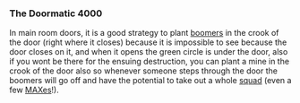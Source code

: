 ### The Doormatic 4000

In main room doors, it is a good strategy to plant [boomers](Boomer.md) in the
crook of the door (right where it closes) because it is impossible to see
because the door closes on it, and when it opens the green circle is under the
door, also if you wont be there for the ensuing destruction, you can plant a
mine in the crook of the door also so whenever someone steps through the door
the boomers will go off and have the potential to take out a whole
[squad](../terminology/Squad.md) (even a few
[MAXes](../items/Mechanized_Assault_Exo-Suit.md)!).

<!--[category:Strategy](category:Strategy.md)-->
